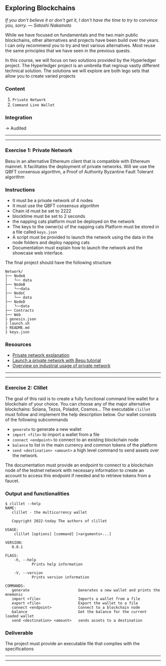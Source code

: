 ## Exploring Blockchains

_If you don't believe it or don't get it, I don't have the time to try to convince you, sorry. — Satoshi Nakamoto_

While we have focused on fundamentals and the two main public blockchains, other alternatives and projects have been build over the years. I can only recommend you to try and test various alternatives. Most reuse the same principles that we have seen in the previous quests.

In this course, we will focus on two solutions provided by the Hyperledger project. The Hyperledger project is an umbrella that regroup vastly different technical solution. The solutions we will explore are both lego sets that allow you to create varied projects

### **Content**

1. `Private Network`
2. `Command Line Wallet`

### Integration

-> Audited

---

---

### Exercise 1: Private Network

Besu in an alternative Ethereum client that is compatible with Ethereum mainnet. It facilitates the deployment of private networks. Will we use the QBFT consensus algorithm, a Proof of Authority Byzantine Fault Tolerant algorithm

### Instructions

- It must be a private network of 4 nodes
- It must use the QBFT consensus algorithm
- Chain id must be set to 2222
- blocktime must be set to 2 seconds
- the napping cats platform must be deployed on the network
- The keys to the owner(s) of the napping cats Platform must be stored in a file called `keys.json`
- A script must be provided to launch the network using the data in the node folders and deploy napping cats
- Documentation must explain how to launch the network and the showcase web interface.

The final project should have the following structure

```console
Network/
├── NodeA
│   └── data
├── NodeB
│   └──data
├── NodeC
│   └── data
├── NodeD
|   └──data
├── Contracts
├── Web
├ genesis.json
├ launch.sh
├ README.md
├ keys.json
```

### Resources

- [Private network explanation](https://ethereum.org/wiki/private-networks)
- [Launch a private network with Besu tutorial](https://besu.hyperledger.org/en/stable/Tutorials/Private-Network/Create-QBFT-Network/)
- [Overview on industrial usage of private network](https://www.sciencedirect.com/science/article/pii/S209672092200029X)

---

---

### Exercise 2: Clillet

The goal of this raid is to create a fully functional command line wallet for a blockchain of your choice. You can choose any of the major alternative blockchains: Solana, Tezos, Poladot, Cosmos... The executable `clillet` must follow and implement the help description below. Our wallet consists of the following subcommands

- `generate` to generate a new wallet
- `import <file>` to import a wallet from a file
- `connect <endpoint>` to connect to an existing blockchain node
- `balance` to list in the main currency and common tokens of the platform
- `send <destination> <amount>` a high level command to send assets over the network.

The documentation must provide an endpoint to connect to a blockchain node of the testnet network with necessary information to create an account to access this endpoint if needed and to retrieve tokens from a faucet.

### Output and functionalities

```console
$ clillet --help
NAME:
   clillet - the multicurrency wallet

   Copyright 2022-today The authors of clillet

USAGE:
    clillet [options] [command] [<arguments>...]

VERSION:
   0.0.1

FLAGS:
    -h, --help
            Prints help information

    -V, --version
            Prints version information

COMMANDS:
   generate                      Generates a new wallet and prints the mnemonic
   import <file>                 Imports a wallet from a file
   export <file>                 Export the wallet to a file
   connect <endpoint>            Connect to a blockchain node
   balance                       Get the balance for the current loaded wallet
   send <destination> <amount>   sends assets to a destination
```

### Deliverable

The project must provide an executable file that complies with the specifications

---

---
